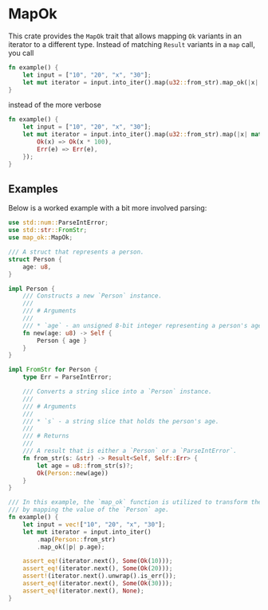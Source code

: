 # MapOk

This crate provides the `MapOk` trait that allows mapping `Ok` variants in an iterator to a different type. Instead
of matching `Result` variants in a `map` call, you call

```rust
fn example() {
    let input = ["10", "20", "x", "30"];
    let mut iterator = input.into_iter().map(u32::from_str).map_ok(|x| x * 100);
}
```

instead of the more verbose

```rust
fn example() {
    let input = ["10", "20", "x", "30"];
    let mut iterator = input.into_iter().map(u32::from_str).map(|x| match x {
        Ok(x) => Ok(x * 100),
        Err(e) => Err(e),
    });
}
```

## Examples

Below is a worked example with a bit more involved parsing:

```rust
use std::num::ParseIntError;
use std::str::FromStr;
use map_ok::MapOk;

/// A struct that represents a person.
struct Person {
    age: u8,
}

impl Person {
    /// Constructs a new `Person` instance.
    ///
    /// # Arguments
    ///
    /// * `age` - an unsigned 8-bit integer representing a person's age.
    fn new(age: u8) -> Self {
        Person { age }
    }
}

impl FromStr for Person {
    type Err = ParseIntError;

    /// Converts a string slice into a `Person` instance.
    ///
    /// # Arguments
    ///
    /// * `s` - a string slice that holds the person's age.
    ///
    /// # Returns
    ///
    /// A result that is either a `Person` or a `ParseIntError`.
    fn from_str(s: &str) -> Result<Self, Self::Err> {
        let age = u8::from_str(s)?;
        Ok(Person::new(age))
    }
}

/// In this example, the `map_ok` function is utilized to transform the `Ok` variant of a `Result`
/// by mapping the value of the `Person` age.
fn example() {
    let input = vec!["10", "20", "x", "30"];
    let mut iterator = input.into_iter()
        .map(Person::from_str)
        .map_ok(|p| p.age);

    assert_eq!(iterator.next(), Some(Ok(10)));
    assert_eq!(iterator.next(), Some(Ok(20)));
    assert!(iterator.next().unwrap().is_err());
    assert_eq!(iterator.next(), Some(Ok(30)));
    assert_eq!(iterator.next(), None);
}
```
